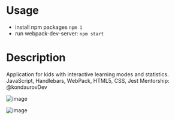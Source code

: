 # Usage

- install npm packages `npm i`
- run webpack-dev-server: `npm start`

# Description

Application for kids with interactive learning modes and statistics.
JavaScript, Handlebars, WebPack, HTML5, CSS, Jest
Mentorship: @kondaurovDev

![image](https://github.com/shegol2020/english-for-kids/assets/70282983/a4658e63-9ce3-4f3b-94e5-fee7147465bb)

![image](https://github.com/shegol2020/english-for-kids/assets/70282983/6d1a8990-8f8a-4c4d-91ce-cedb9ec2ffa3)



